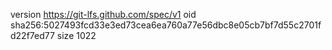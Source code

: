 version https://git-lfs.github.com/spec/v1
oid sha256:5027493fcd33e3ed73cea6ea760a77e56dbc8e05cb7bf7d55c2701fd22f7ed77
size 1022
